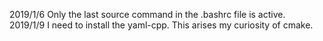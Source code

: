 2019/1/6 Only the last source command in the .bashrc file is active.<br>
2019/1/9 I need to install the yaml-cpp. This arises my curiosity of cmake.<br>